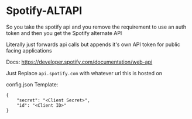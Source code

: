 # Spotify-ALTAPI
So you take the spotify api and you remove the requirement to use an auth token and then you get the Spotify alternate API

Literally just forwards api calls but appends it's own API token for public facing applications

Docs:
https://developer.spotify.com/documentation/web-api

Just Replace `api.spotify.com` with whatever url this is hosted on 

config.json Template:

```
{
    "secret": "<Client Secret>",
    "id": "<Client ID>"
}
```
